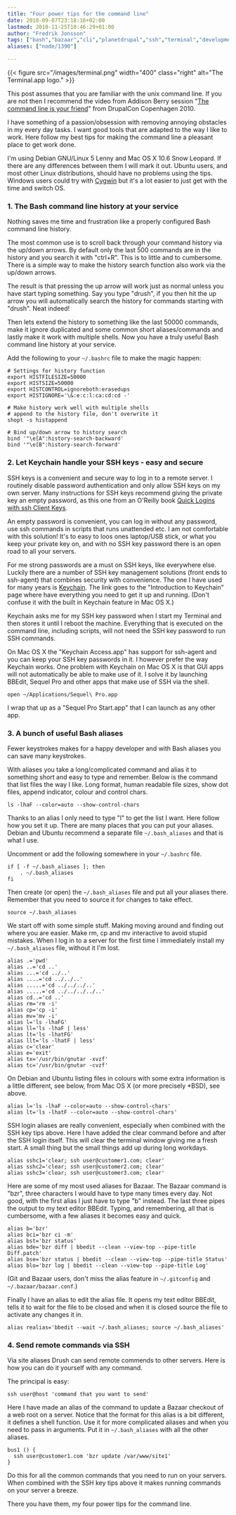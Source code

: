 ```yaml
---
title: "Four power tips for the command line"
date: 2010-09-07T23:18:16+02:00
lastmod: 2010-11-25T10:46:29+01:00
author: "Fredrik Jonsson"
tags: ["bash","bazaar","cli","planetdrupal","ssh","terminal","development"]
aliases: ["node/1390"]

---
```


{{< figure src="/images/terminal.png" width="400" class="right" alt="The Terminal.app logo." >}}

This post assumes that you are familiar with the unix command line. If you are not then I recommend the video from Addison Berry session "[The command line is your friend](http://www.archive.org/details/TheCommandLineIsYourFriend)" from DrupalCon Copenhagen 2010.

I have something of a passion/obsession with removing annoying obstacles in my every day tasks. I want good tools that are adapted to the way I like to work. Here follow my best tips for making the command line a pleasant place to get work done.

I'm using Debian GNU/Linux 5 Lenny and Mac OS X 10.6 Snow Leopard. If there are any differences between them I will mark it out. Ubuntu users, and most other Linux distributions, should have no problems using the tips. Windows users could try with [Cygwin](http://www.cygwin.com/) but it's a lot easier to just get with the time and switch OS.


### 1. The Bash command line history at your service

Nothing saves me time and frustration like a properly configured Bash command line history.

The most common use is to scroll back through your command history via the up/down arrows. By default only the last 500 commands are in the history and you search it with "ctrl+R". This is to little and to cumbersome. There is a simple way to make the history search function also work via the up/down arrows.

The result is that pressing the up arrow will work just as normal unless you have start typing something. Say you type "drush", if you then hit the up arrow you will automatically search the history for commands starting with "drush". Neat indeed!

Then lets extend the history to something like the last 50000 commands, make it ignore duplicated and some common short aliases/commands and lastly make it work with multiple shells. Now you have a truly useful Bash command line history at your service.

Add the following to your `~/.bashrc` file to make the magic happen:

~~~~
# Settings for history function
export HISTFILESIZE=50000
export HISTSIZE=50000
export HISTCONTROL=ignoreboth:erasedups
export HISTIGNORE='\&:e:c:l:ca:cd:cd -'

# Make history work well with multiple shells
# append to the history file, don't overwrite it
shopt -s histappend

# Bind up/down arrow to history search
bind '"\e[A":history-search-backward'
bind '"\e[B":history-search-forward'
~~~~


### 2. Let Keychain handle your SSH keys - easy and secure

SSH keys is a convenient and secure way to log in to a remote server. I routinely disable password authentication and only allow SSH keys on my own server. Many instructions for SSH keys recommend giving the private key an empty password, as this one from an O'Reilly book [Quick Logins with ssh Client Keys](http://oreilly.com/pub/h/66).

An empty password is convenient, you can log in without any password, use ssh commands in scripts that runs unattended etc. I am not comfortable with this solution! It's to easy to loos ones laptop/USB stick, or what you keep your private key on, and with no SSH key password there is an open road to all your servers.

For me strong passwords are a must on SSH keys, like everywhere else. Luckily there are a number of SSH key management solutions (front ends to ssh-agent) that combines security with convenience. The one I have used for many years is [Keychain](http://www.funtoo.org/en/security/keychain/intro/). The link goes to the "Introduction to Keychain" page where have everything you need to get it up and running. (Don't confuse it with the built in Keychain feature in Mac OS X.)

Keychain asks me for my SSH key password when I start my Terminal and then stores it until I reboot the machine. Everything that is executed on the command line, including scripts, will not need the SSH key password to run SSH commands.

On Mac OS X the "Keychain Access.app" has support for ssh-agent and you can keep your SSH key passwords in it. I however prefer the way Keychain works. One problem with Keychain on Mac OS X is that GUI apps will not automatically be able to make use of it. I solve it by launching BBEdit, Sequel Pro and other apps that make use of SSH via the shell.

~~~~
open ~/Applications/Sequel\ Pro.app
~~~~

I wrap that up as a "Sequel Pro Start.app" that I can launch as any other app.


### 3. A bunch of useful Bash aliases

Fewer keystrokes makes for a happy developer and with Bash aliases you can save many keystrokes.

With aliases you take a long/complicated command and alias it to something short and easy to type and remember. Below is the command that list files the way I like. Long format, human readable file sizes, show dot files, append indicator, colour and control chars.

~~~~
ls -lhaF --color=auto --show-control-chars
~~~~

Thanks to an alias I only need to type "l" to get the list I want. Here follow how you set it up. There are many places that you can put your aliases. Debian and Ubuntu recommend a separate file `~/.bash_aliases` and that is what I use.

Uncomment or add the following somewhere in your `~/.bashrc` file.

~~~~
if [ -f ~/.bash_aliases ]; then
    . ~/.bash_aliases
fi
~~~~

Then create (or open) the `~/.bash_aliases` file and put all your aliases there. Remember that you need to source it for changes to take effect.

~~~~
source ~/.bash_aliases
~~~~

We start off with some simple stuff. Making moving around and finding out where you are easier. Make rm, cp and mv interactive to avoid stupid mistakes. When I log in to a server for the first time I immediately install my `~/.bash_aliases` file, without it I'm lost.

~~~~
alias .='pwd'
alias ..='cd ..'
alias ...='cd ../..'
alias ....='cd ../../..'
alias .....='cd ../../../..'
alias .....='cd ../../../../..'
alias cd..='cd ..'
alias rm='rm -i'
alias cp='cp -i'
alias mv='mv -i'
alias l='ls -lhaFG'
alias ll='ls -lhaF | less'
alias lt='ls -lhatFG'
alias llt='ls -lhatF | less'
alias c='clear'
alias e='exit'
alias tx='/usr/bin/gnutar -xvzf'
alias tc='/usr/bin/gnutar -cvzf'
~~~~

On Debian and Ubuntu listing files in colours with some extra information is a little different, see below, from Mac OS X (or more precisely *BSD), see above.

~~~~
alias l='ls -lhaF --color=auto --show-control-chars'
alias lt='ls -lhatF --color=auto --show-control-chars'
~~~~

SSH login aliases are really convenient, especially when combined with the SSH key tips above. Here I have added the clear command before and after the SSH login itself. This will clear the terminal window giving me a fresh start. A small thing but the small things add up during long workdays.

~~~~
alias sshc1='clear; ssh user@customer1.com; clear'
alias sshc2='clear; ssh user@customer2.com; clear'
alias sshc3='clear; ssh user@customer3.com; clear'
~~~~

Here are some of my most used aliases for Bazaar. The Bazaar command is "bzr", three characters I would have to type many times every day. Not good, with the first alias I just have to type "b" instead. The last three pipes the output to my text editor BBEdit. Typing, and remembering, all that is cumbersome, with a few aliases it becomes easy and quick.

~~~~
alias b='bzr'
alias bci='bzr ci -m'
alias bst='bzr status'
alias bde='bzr diff | bbedit --clean --view-top --pipe-title Diff.patch'
alias bse='bzr status | bbedit --clean --view-top --pipe-title Status'
alias blo='bzr log | bbedit --clean --view-top --pipe-title Log'
~~~~

(Git and Bazaar users, don't miss the alias feature in `~/.gitconfig` and `~/.bazaar/bazaar.conf`.)

Finally I have an alias to edit the alias file. It opens my text editor BBEdit, tells it to wait for the file to be closed and when it is closed source the file to activate any changes it in.

~~~~
alias realias='bbedit --wait ~/.bash_aliases; source ~/.bash_aliases'
~~~~



### 4. Send remote commands via SSH

Via site aliases Drush can send remote commends to other servers. Here is how you can do it yourself with any command.

The principal is easy:

~~~~
ssh user@host 'command that you want to send'
~~~~

Here I have made an alias of the command to update a Bazaar checkout of a web root on a server. Notice that the format for this alias is a bit different, it defines a shell function. Use it for more complicated aliases and when you need to pass in arguments. Put it in `~/.bash_aliases` with all the other aliases.

~~~~
bus1 () {
  ssh user@customer1.com 'bzr update /var/www/site1'
}
~~~~

Do this for all the common commands that you need to run on your servers. When combined with the SSH key tips above it makes running commands on your server a breeze.

There you have them, my four power tips for the command line.

